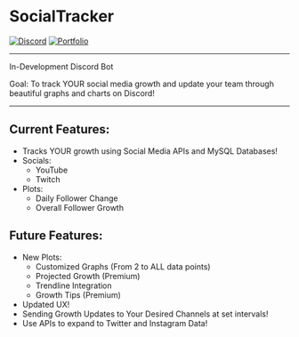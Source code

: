 # SocialTracker

[![Discord](https://img.shields.io/badge/Discord-Join-blue)](http://www.discord.gg/f7bk4yU)
[![Portfolio](https://img.shields.io/badge/Portfolio-Read-yellow)](http://www.alexarcasoy.com/)

---

In-Development Discord Bot

Goal: To track YOUR social media growth and update your team through beautiful graphs and charts on Discord!

---

## Current Features:
* Tracks YOUR growth using Social Media APIs and MySQL Databases!
* Socials:
  * YouTube
  * Twitch
* Plots:
  * Daily Follower Change
  * Overall Follower Growth

## Future Features:
* New Plots:
  * Customized Graphs (From 2 to ALL data points)
  * Projected Growth (Premium)
  * Trendline Integration
  * Growth Tips (Premium)
* Updated UX!
* Sending Growth Updates to Your Desired Channels at set intervals!
* Use APIs to expand to Twitter and Instagram Data!
